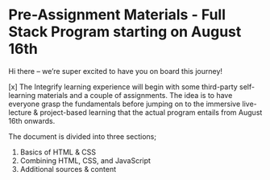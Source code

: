 # Pre-Assignment Materials - Full Stack Program starting on August 16th

Hi there – we’re super excited to have you on board this journey!

[x] The Integrify learning experience will begin with some third-party self-learning materials and a couple of assignments. The idea is to have everyone grasp the fundamentals before jumping on to the immersive live-lecture & project-based learning that the actual program entails from August 16th onwards.

The document is divided into three sections;

1. Basics of HTML & CSS
2. Combining HTML, CSS, and JavaScript
3. Additional sources & content

